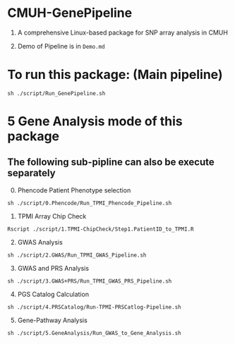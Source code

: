 # CMUH-GenePipeline
1. A comprehensive Linux-based package for SNP array analysis in CMUH

2. Demo of Pipeline is in `Demo.md`

# To run this package: (Main pipeline)

`sh ./script/Run_GenePipeline.sh`

# 5 Gene Analysis mode of this package

## The following sub-pipline can also be execute separately

0. Phencode Patient Phenotype selection

`sh ./script/0.Phencode/Run_TPMI_Phencode_Pipeline.sh`

1. TPMI Array Chip Check

`Rscript ./script/1.TPMI-ChipCheck/Step1.PatientID_to_TPMI.R`

2. GWAS Analysis

`sh ./script/2.GWAS/Run_TPMI_GWAS_Pipeline.sh`

3. GWAS and PRS Analysis

`sh ./script/3.GWAS+PRS/Run_TPMI_GWAS_PRS_Pipeline.sh`

4. PGS Catalog Calculation

`sh ./script/4.PRSCatalog/Run-TPMI-PRSCatlog-Pipeline.sh`

5. Gene-Pathway Analysis

`sh ./script/5.GeneAnalysis/Run_GWAS_to_Gene_Analysis.sh`
